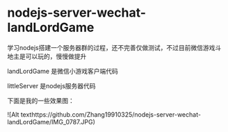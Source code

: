 # nodejs-server-wechat-landLordGame
学习nodejs搭建一个服务器群的过程，还不完善仅做测试，不过目前微信游戏斗地主是可以玩的，慢慢做提升

landLordGame 是微信小游戏客户端代码

littleServer 是nodejs服务器代码

下面是我的一些效果图：


![Alt texthttps://github.com/Zhang19910325/nodejs-server-wechat-landLordGame/IMG_0787.JPG)
